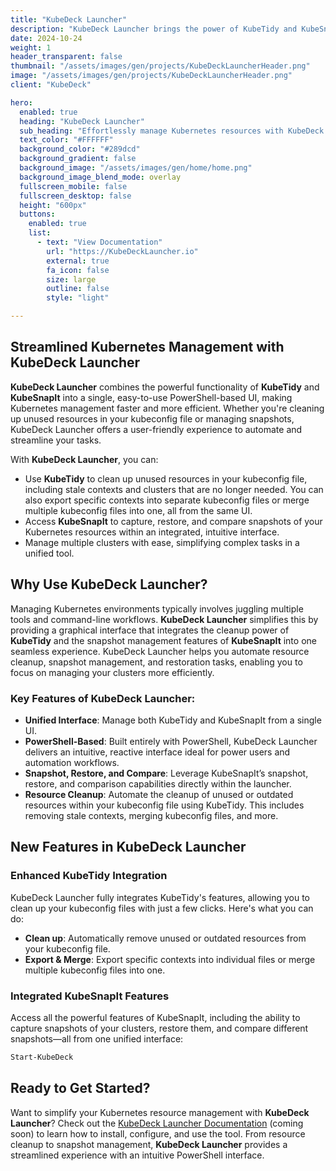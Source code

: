 ```yaml
---
title: "KubeDeck Launcher"  
description: "KubeDeck Launcher brings the power of KubeTidy and KubeSnapIt into a unified, intuitive PowerShell-based UI for streamlined Kubernetes management."  
date: 2024-10-24  
weight: 1  
header_transparent: false  
thumbnail: "/assets/images/gen/projects/KubeDeckLauncherHeader.png"  
image: "/assets/images/gen/projects/KubeDeckLauncherHeader.png"  
client: "KubeDeck"

hero:  
  enabled: true  
  heading: "KubeDeck Launcher"  
  sub_heading: "Effortlessly manage Kubernetes resources with KubeDeck Launcher, integrating KubeTidy and KubeSnapIt into a single, intuitive UI built with PowerShell."  
  text_color: "#FFFFFF"  
  background_color: "#289dcd"  
  background_gradient: false  
  background_image: "/assets/images/gen/home/home.png"  
  background_image_blend_mode: overlay  
  fullscreen_mobile: false  
  fullscreen_desktop: false  
  height: "600px"  
  buttons:  
    enabled: true  
    list:  
      - text: "View Documentation"  
        url: "https://KubeDeckLauncher.io"  
        external: true  
        fa_icon: false  
        size: large  
        outline: false  
        style: "light"

---
```


## Streamlined Kubernetes Management with KubeDeck Launcher

**KubeDeck Launcher** combines the powerful functionality of **KubeTidy** and **KubeSnapIt** into a single, easy-to-use PowerShell-based UI, making Kubernetes management faster and more efficient. Whether you're cleaning up unused resources in your kubeconfig file or managing snapshots, KubeDeck Launcher offers a user-friendly experience to automate and streamline your tasks.

With **KubeDeck Launcher**, you can:
- Use **KubeTidy** to clean up unused resources in your kubeconfig file, including stale contexts and clusters that are no longer needed. You can also export specific contexts into separate kubeconfig files or merge multiple kubeconfig files into one, all from the same UI.
- Access **KubeSnapIt** to capture, restore, and compare snapshots of your Kubernetes resources within an integrated, intuitive interface.
- Manage multiple clusters with ease, simplifying complex tasks in a unified tool.

## Why Use KubeDeck Launcher?

Managing Kubernetes environments typically involves juggling multiple tools and command-line workflows. **KubeDeck Launcher** simplifies this by providing a graphical interface that integrates the cleanup power of **KubeTidy** and the snapshot management features of **KubeSnapIt** into one seamless experience. KubeDeck Launcher helps you automate resource cleanup, snapshot management, and restoration tasks, enabling you to focus on managing your clusters more efficiently.

### Key Features of KubeDeck Launcher:
- **Unified Interface**: Manage both KubeTidy and KubeSnapIt from a single UI.
- **PowerShell-Based**: Built entirely with PowerShell, KubeDeck Launcher delivers an intuitive, reactive interface ideal for power users and automation workflows.
- **Snapshot, Restore, and Compare**: Leverage KubeSnapIt’s snapshot, restore, and comparison capabilities directly within the launcher.
- **Resource Cleanup**: Automate the cleanup of unused or outdated resources within your kubeconfig file using KubeTidy. This includes removing stale contexts, merging kubeconfig files, and more.

## New Features in KubeDeck Launcher

### Enhanced KubeTidy Integration
KubeDeck Launcher fully integrates KubeTidy's features, allowing you to clean up your kubeconfig files with just a few clicks. Here's what you can do:
- **Clean up**: Automatically remove unused or outdated resources from your kubeconfig file.
- **Export & Merge**: Export specific contexts into individual files or merge multiple kubeconfig files into one.
  
### Integrated KubeSnapIt Features
Access all the powerful features of KubeSnapIt, including the ability to capture snapshots of your clusters, restore them, and compare different snapshots—all from one unified interface:

```powershell
Start-KubeDeck
```

## Ready to Get Started?

Want to simplify your Kubernetes resource management with **KubeDeck Launcher**? Check out the [KubeDeck Launcher Documentation](https://KubeDeck.io) (coming soon) to learn how to install, configure, and use the tool. From resource cleanup to snapshot management, **KubeDeck Launcher** provides a streamlined experience with an intuitive PowerShell interface.
